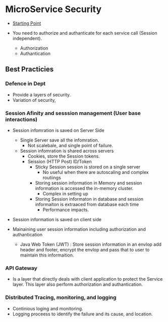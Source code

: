 # MicroService Security

* [Starting Point](https://www.youtube.com/watch?v=wpA0N7kHaDo)

* You need to authorize and authanticate for each service call (Session independent).
  - Authorization
  - Authantication

## Best Practicies

### Defence in Dept

* Provide a layers of security.
* Variation of security,

### Session Afinity and sesssion management (User base interactions)
* Session infomration is saved on Server Side
  - Single Server save all the infomration.
    - Not scalebale, and single point of failure.
  - Session infomration is shared across servers
    - Cookies, store the Session tokens.
    - Seission (HTTP Post) ID/Token
      - Sticky Session session is stored on a single server
        - No useful when there are autoscaling and complex routiings
      - Storing session information in Memory and session information is accessed the in-memory cluster.
        - Complex in setting up
      - Storing Session informaton in database and session informaiton is extraaced from database each time
        - Performance impacts.

* Session information is saved on client side
* Mainaining user session information including authorization and authantication

  - Java Web Token (JWT) : Store session information in an envlop add header and footer, encrypt the envlop and pass that to user to maintain this informaition.

### API Gateway

* Is a layer that directly deals with client application to protect the Service layer. This layer also perform authorization and authantication.

### Distributed Tracing, monitoring, and logging

* Continious loging and monitoring.
* Logging proceess to identify the failure and its cause, and location.

